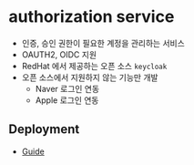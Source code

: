 # authorization service
- 인증, 승인 권한이 필요한 계정을 관리하는 서비스
- OAUTH2, OIDC 지원
- RedHat 에서 제공하는 오픈 소스 `keycloak`
- 오픈 소스에서 지원하지 않는 기능만 개발
  - Naver 로그인 연동
  - Apple 로그인 연동
## Deployment
- [Guide](https://www.keycloak.org/getting-started/getting-started-docker)
